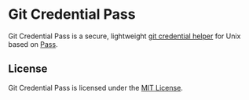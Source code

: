 # Git Credential Pass
Git Credential Pass is a secure, lightweight [git credential helper][git-credential-helper] for Unix based on [Pass][pass].

## License

Git Credential Pass is licensed under the [MIT License][git-credential-pass-license].

[git-credential-helper]: https://git-scm.com/docs/gitcredentials
[git-credential-pass-license]: LICENSE
[pass]: https://www.passwordstore.org/
